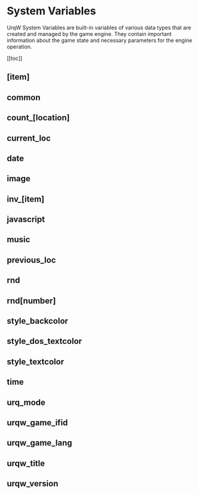 <!--
    Copyright (C) 2025 Nikita Tseykovets <tseikovets@rambler.ru>
    This file is part of UrqW Documentation.
    SPDX-License-Identifier: CC-BY-SA-4.0
-->

# System Variables

UrqW System Variables are built-in variables of various data types that are created and managed by the game engine. They contain important information about the game state and necessary parameters for the engine operation.

[[toc]]

## [item]

## common

## count_[location]

## current_loc

## date

## image

## inv_[item]

## javascript

## music

## previous_loc

## rnd

## rnd[number]

## style_backcolor

## style_dos_textcolor

## style_textcolor

## time

## urq_mode

## urqw_game_ifid

## urqw_game_lang

## urqw_title

## urqw_version
